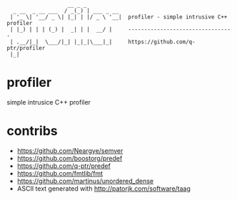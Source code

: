 ~~~~
                   __ _ _           
  _ __  _ __ ___  / _(_) | ___ _ __   
 | '_ \| '__/ _ \| |_| | |/ _ \ '__|  profiler - simple intrusive C++ profiler
 | |_) | | | (_) |  _| | |  __/ |     ---------------------------------
 | .__/|_|  \___/|_| |_|_|\___|_|     https://github.com/q-ptr/profiler
 |_|                                
~~~~

# profiler

simple intrusice C++ profiler

# contribs
- https://github.com/Neargye/semver
- https://github.com/boostorg/predef
- https://github.com/q-ptr/predef
- https://github.com/fmtlib/fmt
- https://github.com/martinus/unordered_dense
- ASCII text generated with http://patorjk.com/software/taag
